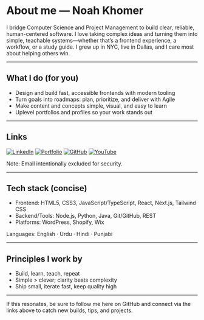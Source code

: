 # About me — Noah Khomer

I bridge Computer Science and Project Management to build clear, reliable, human-centered software. I love taking complex ideas and turning them into simple, teachable systems—whether that’s a frontend experience, a workflow, or a study guide. I grew up in NYC, live in Dallas, and I care most about helping others win.

---

## What I do (for you)

- Design and build fast, accessible frontends with modern tooling
- Turn goals into roadmaps: plan, prioritize, and deliver with Agile
- Make content and concepts simple, visual, and easy to learn
- Uplevel portfolios and profiles so your work stands out

---

## Links

[![LinkedIn](https://img.shields.io/badge/LinkedIn-noahkhomer18-0A66C2?logo=linkedin&logoColor=white)](https://www.linkedin.com/in/noahkhomer18)
[![Portfolio](https://img.shields.io/badge/Portfolio-noah--khomer.com-111111?logo=vercel&logoColor=white)](https://www.noah-khomer.com/)
[![GitHub](https://img.shields.io/badge/GitHub-noahkhomer18-181717?logo=github&logoColor=white)](https://github.com/noahkhomer18)
[![YouTube](https://img.shields.io/badge/YouTube-@learningwithnoah25-FF0000?logo=youtube&logoColor=white)](https://www.youtube.com/@learningwithnoah25)

Note: Email intentionally excluded for security.

---

## Tech stack (concise)

- Frontend: HTML5, CSS3, JavaScript/TypeScript, React, Next.js, Tailwind CSS
- Backend/Tools: Node.js, Python, Java, Git/GitHub, REST
- Platforms: WordPress, Shopify, Wix

Languages: English · Urdu · Hindi · Punjabi

---

## Principles I work by

- Build, learn, teach, repeat
- Simple > clever; clarity beats complexity
- Ship small, iterate fast, keep quality high

---

If this resonates, be sure to follow me here on GitHub and connect via the links above to catch new builds, tips, and projects.
